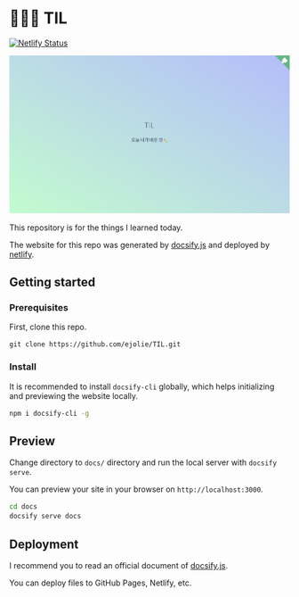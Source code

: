 # 👩🏻‍💻 TIL
[![Netlify Status](https://api.netlify.com/api/v1/badges/c4cf4049-2e26-4c39-a960-53e952428b7b/deploy-status)](https://app.netlify.com/sites/todayejlearned/deploys)

<img src="./main.png" alt="TIL main screenshot" width="700">

This repository is for the things I learned today.

The website for this repo was generated by [docsify.js](https://docsify.js.org/#/) and deployed by [netlify](https://todayejlearned.netlify.com).

## Getting started

### Prerequisites

First, clone this repo.
```
git clone https://github.com/ejolie/TIL.git
```

### Install

It is recommended to install `docsify-cli` globally, which helps initializing and previewing the website locally.
```bash
npm i docsify-cli -g
```

## Preview
Change directory to `docs/` directory and run the local server with `docsify serve`.

You can preview your site in your browser on `http://localhost:3000`.

```bash
cd docs
docsify serve docs
```

## Deployment
I recommend you to read an official document of [docsify.js](https://docsify.js.org/#/deploy).

You can deploy files to GitHub Pages, Netlify, etc.
